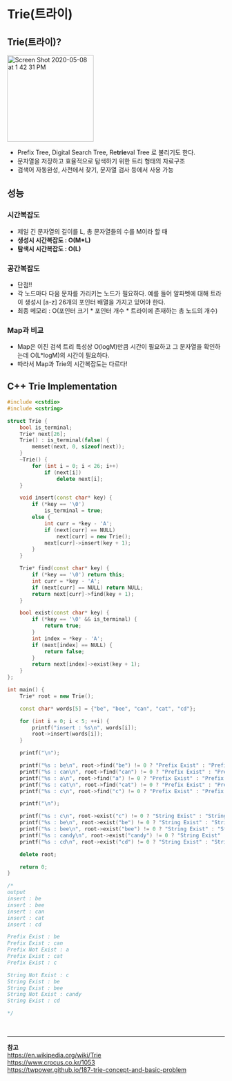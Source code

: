 # Trie(트라이)
## Trie(트라이)?
<img width="200" alt="Screen Shot 2020-05-08 at 1 42 31 PM" src="https://user-images.githubusercontent.com/40483081/81371064-ca333500-9131-11ea-9d89-4ba582abf7e7.png">

- Prefix Tree, Digital Search Tree, Re**trie**val Tree 로 불리기도 한다.
- 문자열을 저장하고 효율적으로 탐색하기 위한 트리 형태의 자료구조
- 검색어 자동완성, 사전에서 찾기, 문자열 검사 등에서 사용 가능

## 성능
### 시간복잡도
- 제일 긴 문자열의 길이를 L, 총 문자열들의 수를 M이라 할 때
- **생성시 시간복잡도 : O(M*L)**
- **탐색시 시간복잡도 : O(L)**
### 공간복잡도
- 단점!! 
- 각 노드마다 다음 문자를 가리키는 노드가 필요하다. 예를 들어 알파벳에 대해 트라이 생성시 [a-z] 26개의 포인터 배열을 가지고 있어야 한다.
- 최종 메모리 : O(포인터 크기 * 포인터 개수 * 트라이에 존재하는 총 노드의 개수)
### Map과 비교
- Map은 이진 검색 트리 특성상 O(logM)만큼 시간이 필요하고 그 문자열을 확인하는데 O(L*logM)의 시간이 필요하다.
- 따라서 Map과 Trie의 시간복잡도는 다르다!



## C++ Trie Implementation
```cpp
#include <cstdio>
#include <cstring>

struct Trie {
    bool is_terminal;
    Trie* next[26];
    Trie() : is_terminal(false) {
        memset(next, 0, sizeof(next));
    }
    ~Trie() {
        for (int i = 0; i < 26; i++)
            if (next[i])
                delete next[i];
    }

    void insert(const char* key) {
        if (*key == '\0')
            is_terminal = true;
        else {
            int curr = *key - 'A';
            if (next[curr] == NULL)
                next[curr] = new Trie();
            next[curr]->insert(key + 1);
        }
    }

    Trie* find(const char* key) {
        if (*key == '\0') return this;
        int curr = *key - 'A';
        if (next[curr] == NULL) return NULL;
        return next[curr]->find(key + 1);
    }

    bool exist(const char* key) {
        if (*key == '\0' && is_terminal) {
            return true;
        }
        int index = *key - 'A';
        if (next[index] == NULL) {
            return false;
        }
        return next[index]->exist(key + 1);
    }
};

int main() {
    Trie* root = new Trie();

    const char* words[5] = {"be", "bee", "can", "cat", "cd"};

    for (int i = 0; i < 5; ++i) {
        printf("insert : %s\n", words[i]);
        root->insert(words[i]);
    }

    printf("\n");

    printf("%s : be\n", root->find("be") != 0 ? "Prefix Exist" : "Prefix Not Exist");
    printf("%s : can\n", root->find("can") != 0 ? "Prefix Exist" : "Prefix Not Exist");
    printf("%s : a\n", root->find("a") != 0 ? "Prefix Exist" : "Prefix Not Exist");
    printf("%s : cat\n", root->find("cat") != 0 ? "Prefix Exist" : "Prefix Not Exist");
    printf("%s : c\n", root->find("c") != 0 ? "Prefix Exist" : "Prefix Not Exist");

    printf("\n");

    printf("%s : c\n", root->exist("c") != 0 ? "String Exist" : "String Not Exist");
    printf("%s : be\n", root->exist("be") != 0 ? "String Exist" : "String Not Exist");
    printf("%s : bee\n", root->exist("bee") != 0 ? "String Exist" : "String Not Exist");
    printf("%s : candy\n", root->exist("candy") != 0 ? "String Exist" : "String Not Exist");
    printf("%s : cd\n", root->exist("cd") != 0 ? "String Exist" : "String Not Exist");

    delete root;

    return 0;
}

/*
output
insert : be
insert : bee
insert : can
insert : cat
insert : cd

Prefix Exist : be
Prefix Exist : can
Prefix Not Exist : a
Prefix Exist : cat
Prefix Exist : c

String Not Exist : c
String Exist : be
String Exist : bee
String Not Exist : candy
String Exist : cd

*/
```

<br><hr>
**참고**<br>
https://en.wikipedia.org/wiki/Trie <br>
https://www.crocus.co.kr/1053 <br>
https://twpower.github.io/187-trie-concept-and-basic-problem <br>
